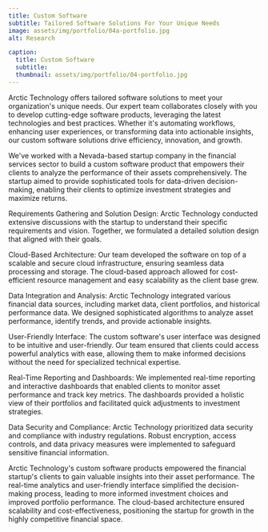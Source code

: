 ```yaml
---
title: Custom Software
subtitle: Tailored Software Solutions For Your Unique Needs
image: assets/img/portfolio/04a-portfolio.jpg
alt: Research

caption:
  title: Custom Software
  subtitle:
  thumbnail: assets/img/portfolio/04-portfolio.jpg
---
```


Arctic Technology offers tailored software solutions to meet your organization's unique needs. Our expert team collaborates closely with you to develop cutting-edge software products, leveraging the latest technologies and best practices. Whether it's automating workflows, enhancing user experiences, or transforming data into actionable insights, our custom software solutions drive efficiency, innovation, and growth.

We've worked with a Nevada-based startup company in the financial services sector to build a custom software product that empowers their clients to analyze the performance of their assets comprehensively. The startup aimed to provide sophisticated tools for data-driven decision-making, enabling their clients to optimize investment strategies and maximize returns.

Requirements Gathering and Solution Design: Arctic Technology conducted extensive discussions with the startup to understand their specific requirements and vision. Together, we formulated a detailed solution design that aligned with their goals.

Cloud-Based Architecture: Our team developed the software on top of a scalable and secure cloud infrastructure, ensuring seamless data processing and storage. The cloud-based approach allowed for cost-efficient resource management and easy scalability as the client base grew.

Data Integration and Analysis: Arctic Technology integrated various financial data sources, including market data, client portfolios, and historical performance data. We designed sophisticated algorithms to analyze asset performance, identify trends, and provide actionable insights.

User-Friendly Interface: The custom software's user interface was designed to be intuitive and user-friendly. Our team ensured that clients could access powerful analytics with ease, allowing them to make informed decisions without the need for specialized technical expertise.

Real-Time Reporting and Dashboards: We implemented real-time reporting and interactive dashboards that enabled clients to monitor asset performance and track key metrics. The dashboards provided a holistic view of their portfolios and facilitated quick adjustments to investment strategies.

Data Security and Compliance: Arctic Technology prioritized data security and compliance with industry regulations. Robust encryption, access controls, and data privacy measures were implemented to safeguard sensitive financial information.

Arctic Technology's custom software products empowered the financial startup's clients to gain valuable insights into their asset performance. The real-time analytics and user-friendly interface simplified the decision-making process, leading to more informed investment choices and improved portfolio performance. The cloud-based architecture ensured scalability and cost-effectiveness, positioning the startup for growth in the highly competitive financial space.

